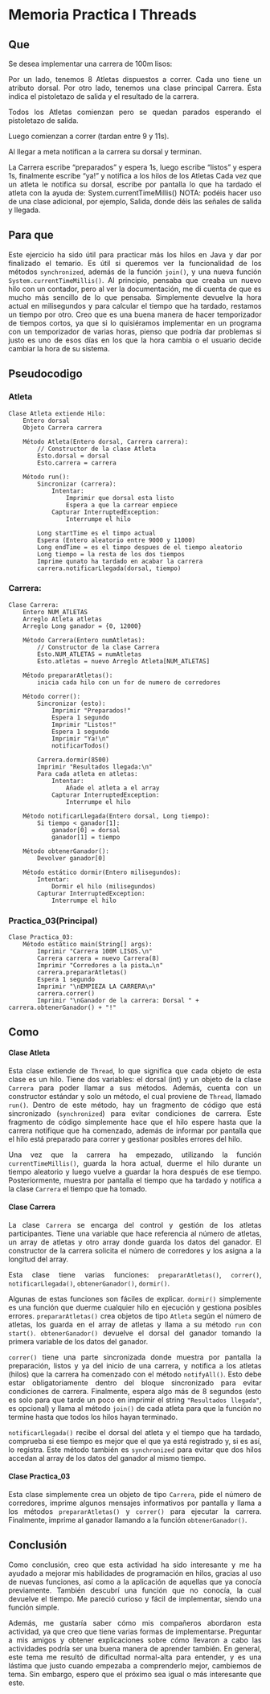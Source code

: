 # Memoria Practica I Threads

## Que 
<div style="text-align: justify;">
Se desea implementar una carrera de 100m lisos:

Por un lado, tenemos 8 Atletas dispuestos a correr. Cada uno tiene un atributo dorsal.
Por otro lado, tenemos una clase principal Carrera. Ésta indica el pistoletazo de salida y el resultado de la carrera.

Todos los Atletas comienzan pero se quedan parados esperando el pistoletazo de salida.

Luego comienzan a correr (tardan entre 9 y 11s).

Al llegar a meta notifican a la carrera su dorsal y terminan.

La Carrera escribe “preparados” y espera 1s, luego escribe “listos” y espera 1s, finalmente escribe “ya!” y notifica a los hilos de los Atletas
Cada vez que un atleta le notifica su dorsal, escribe por pantalla lo que ha tardado el atleta con la ayuda de: System.currentTimeMillis()
NOTA: podéis hacer uso de una clase adicional, por ejemplo, Salida, donde déis las señales de salida y llegada.

</div>

## Para que
<div style="text-align: justify;">

Este ejercicio ha sido útil para practicar más los hilos en Java y dar por finalizado el temario. Es útil si queremos ver la funcionalidad de los métodos `synchronized`, además de la función `join()`, y una nueva función `System.currentTimeMillis()`. Al principio, pensaba que creaba un nuevo hilo con un contador, pero al ver la documentación, me di cuenta de que es mucho más sencillo de lo que pensaba. Simplemente devuelve la hora actual en milisegundos y para calcular el tiempo que ha tardado, restamos un tiempo por otro. Creo que es una buena manera de hacer temporizador de tiempos cortos, ya que si lo quisiéramos implementar en un programa con un temporizador de varias horas, pienso que podría dar problemas si justo es uno de esos días en los que la hora cambia o el usuario decide cambiar la hora de su sistema.
</div>
<div style="page-break-before:always"></div>

## Pseudocodigo
### Atleta
``` 
Clase Atleta extiende Hilo:
    Entero dorsal
    Objeto Carrera carrera

    Método Atleta(Entero dorsal, Carrera carrera):
        // Constructor de la clase Atleta
        Esto.dorsal = dorsal
        Esto.carrera = carrera

    Método run():
        Sincronizar (carrera):
            Intentar:
                Imprimir que dorsal esta listo
                Espera a que la carrear empiece
            Capturar InterruptedException:
                Interrumpe el hilo

        Long startTime es el timpo actual
        Espera (Entero aleatorio entre 9000 y 11000)
        Long endTime = es el timpo despues de el tiempo aleatorio
        Long tiempo = la resta de los dos tiempos
        Imprime qunato ha tardado en acabar la carrera
        carrera.notificarLlegada(dorsal, tiempo)
```
<div style="page-break-before:always"></div>

### Carrera:
```
Clase Carrera:
    Entero NUM_ATLETAS
    Arreglo Atleta atletas
    Arreglo Long ganador = {0, 12000}

    Método Carrera(Entero numAtletas):
        // Constructor de la clase Carrera
        Esto.NUM_ATLETAS = numAtletas
        Esto.atletas = nuevo Arreglo Atleta[NUM_ATLETAS]

    Método prepararAtletas():
        inicia cada hilo con un for de numero de corredores

    Método correr():
        Sincronizar (esto):
            Imprimir "Preparados!"
            Espera 1 segundo
            Imprimir "Listos!"
            Espera 1 segundo
            Imprimir "Ya!\n"
            notificarTodos()

        Carrera.dormir(8500)
        Imprimir "Resultados llegada:\n"
        Para cada atleta en atletas:
            Intentar:
                Añade el atleta a el array
            Capturar InterruptedException:
                Interrumpe el hilo

    Método notificarLlegada(Entero dorsal, Long tiempo):
        Si tiempo < ganador[1]:
            ganador[0] = dorsal
            ganador[1] = tiempo

    Método obtenerGanador():
        Devolver ganador[0]

    Método estático dormir(Entero milisegundos):
        Intentar:
            Dormir el hilo (milisegundos)
        Capturar InterruptedException:
            Interrumpe el hilo
```
<div style="page-break-before:always"></div>

### Practica_03(Principal)
```
Clase Practica_03:
    Método estático main(String[] args):
        Imprimir "Carrera 100M LISOS.\n"
        Carrera carrera = nuevo Carrera(8)
        Imprimir "Corredores a la pista…\n"
        carrera.prepararAtletas()
        Espera 1 segundo
        Imprimir "\nEMPIEZA LA CARRERA\n"
        carrera.correr()
        Imprimir "\nGanador de la carrera: Dorsal " + carrera.obtenerGanador() + "!"

```
## Como
<div style="text-align: justify;">

#### Clase Atleta
Esta clase extiende de `Thread`, lo que significa que cada objeto de esta clase es un hilo. Tiene dos variables: el dorsal (int) y un objeto de la clase `Carrera` para poder llamar a sus métodos. Además, cuenta con un constructor estándar y solo un método, el cual proviene de `Thread`, llamado `run()`. Dentro de este método, hay un fragmento de código que está sincronizado (`synchronized`) para evitar condiciones de carrera. Este fragmento de código simplemente hace que el hilo espere hasta que la carrera notifique que ha comenzado, además de informar por pantalla que el hilo está preparado para correr y gestionar posibles errores del hilo.

Una vez que la carrera ha empezado, utilizando la función `currentTimeMillis()`, guarda la hora actual, duerme el hilo durante un tiempo aleatorio y luego vuelve a guardar la hora después de ese tiempo. Posteriormente, muestra por pantalla el tiempo que ha tardado y notifica a la clase `Carrera` el tiempo que ha tomado.
<div style="page-break-before:always"></div>

#### Clase Carrera
La clase `Carrera` se encarga del control y gestión de los atletas participantes. Tiene una variable que hace referencia al número de atletas, un array de atletas y otro array donde guarda los datos del ganador. El constructor de la carrera solicita el número de corredores y los asigna a la longitud del array.

Esta clase tiene varias funciones: `prepararAtletas()`, `correr()`, `notificarLlegada()`, `obtenerGanador()`, `dormir()`.

Algunas de estas funciones son fáciles de explicar. `dormir()` simplemente es una función que duerme cualquier hilo en ejecución y gestiona posibles errores. `prepararAtletas()` crea objetos de tipo `Atleta` según el número de atletas, los guarda en el array de atletas y llama a su método `run` con `start()`. `obtenerGanador()` devuelve el dorsal del ganador tomando la primera variable de los datos del ganador.

`correr()` tiene una parte sincronizada donde muestra por pantalla la preparación, listos y ya del inicio de una carrera, y notifica a los atletas (hilos) que la carrera ha comenzado con el método `notifyAll()`. Esto debe estar obligatoriamente dentro del bloque sincronizado para evitar condiciones de carrera. Finalmente, espera algo más de 8 segundos (esto es solo para que tarde un poco en imprimir el string `"Resultados llegada"`, es opcional) y llama al método `join()` de cada atleta para que la función no termine hasta que todos los hilos hayan terminado.

`notificarLlegada()` recibe el dorsal del atleta y el tiempo que ha tardado, comprueba si ese tiempo es mejor que el que ya está registrado y, si es así, lo registra. Este método también es `synchronized` para evitar que dos hilos accedan al array de los datos del ganador al mismo tiempo.

#### Clase Practica_03
Esta clase simplemente crea un objeto de tipo `Carrera`, pide el número de corredores, imprime algunos mensajes informativos por pantalla y llama a los métodos `prepararAtletas()` y `correr()` para ejecutar la carrera. Finalmente, imprime al ganador llamando a la función `obtenerGanador()`.

</div>

## Conclusión
<div style="text-align: justify;">

Como conclusión, creo que esta actividad ha sido interesante y me ha ayudado a mejorar mis habilidades de programación en hilos, gracias al uso de nuevas funciones, así como a la aplicación de aquellas que ya conocía previamente. También descubrí una función que no conocía, la cual devuelve el tiempo. Me pareció curioso y fácil de implementar, siendo una función simple.

Además, me gustaría saber cómo mis compañeros abordaron esta actividad, ya que creo que tiene varias formas de implementarse. Preguntar a mis amigos y obtener explicaciones sobre cómo llevaron a cabo las actividades podría ser una buena manera de aprender también. En general, este tema me resultó de dificultad normal-alta para entender, y es una lástima que justo cuando empezaba a comprenderlo mejor, cambiemos de tema. Sin embargo, espero que el próximo sea igual o más interesante que este.

</div>
